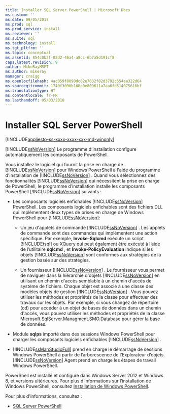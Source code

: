 ```yaml
---
title: Installer SQL Server PowerShell | Microsoft Docs
ms.custom: ''
ms.date: 09/05/2017
ms.prod: sql
ms.prod_service: install
ms.reviewer: ''
ms.suite: sql
ms.technology: install
ms.tgt_pltfrm: ''
ms.topic: conceptual
ms.assetid: 854c0b2f-02d2-46a4-a8cc-6b7a5d191cf8
caps.latest.revision: 9
author: MikeRayMSFT
ms.author: mikeray
manager: craigg
ms.openlocfilehash: 4ac059f8090dc82e7632f82d3792c554aa322d64
ms.sourcegitcommit: 1740f3090b168c0e809611a7aa6fd514075616bf
ms.translationtype: HT
ms.contentlocale: fr-FR
ms.lasthandoff: 05/03/2018
---
```

# <a name="install-sql-server-powershell"></a>Installer SQL Server PowerShell
[!INCLUDE[appliesto-ss-xxxx-xxxx-xxx-md-winonly](../../includes/appliesto-ss-xxxx-xxxx-xxx-md-winonly.md)]
  
[!INCLUDE[ssNoVersion](../../includes/ssnoversion-md.md)] Le programme d’installation configure automatiquement les composants de PowerShell.  

Vous installez le logiciel qui fournit la prise en charge de [!INCLUDE[ssNoVersion](../../includes/ssnoversion-md.md)] pour Windows PowerShell à l'aide du programme d'installation de [!INCLUDE[ssNoVersion](../../includes/ssnoversion-md.md)] . Quand vous sélectionnez des fonctionnalités [!INCLUDE[ssNoVersion](../../includes/ssnoversion-md.md)] qui nécessitent la prise en charge de PowerShell, le programme d’installation installe les composants PowerShell [!INCLUDE[ssNoVersion](../../includes/ssnoversion-md.md)] suivants :  
  
- Les composants logiciels enfichables [!INCLUDE[ssNoVersion](../../includes/ssnoversion-md.md)] PowerShell. Les composants logiciels enfichables sont des fichiers DLL qui implémentent deux types de prises en charge de Windows PowerShell pour [!INCLUDE[ssNoVersion](../../includes/ssnoversion-md.md)]:  
  
  - Un jeu d'applets de commande [!INCLUDE[ssNoVersion](../../includes/ssnoversion-md.md)] . Les applets de commande sont des commandes qui implémentent une action spécifique. Par exemple, **Invoke-Sqlcmd** exécute un script [!INCLUDE[tsql](../../includes/tsql-md.md)] ou XQuery qui peut également être exécuté à l’aide de l’utilitaire **sqlcmd** , et **Invoke-PolicyEvaluation** indique si les objets [!INCLUDE[ssNoVersion](../../includes/ssnoversion-md.md)] sont conformes aux stratégies de la gestion basée sur des stratégies.  
  
  - Un fournisseur [!INCLUDE[ssNoVersion](../../includes/ssnoversion-md.md)] . Le fournisseur vous permet de naviguer dans la hiérarchie d'objets [!INCLUDE[ssNoVersion](../../includes/ssnoversion-md.md)] en utilisant un chemin d'accès semblable à un chemin d'accès de système de fichiers. Chaque objet est associé à une classe des modèles objets de gestion [!INCLUDE[ssNoVersion](../../includes/ssnoversion-md.md)] . Vous pouvez utiliser les méthodes et propriétés de la classe pour effectuer des travaux sur les objets. Par exemple, si vous changez de répertoire (cd) pour accéder à un objet de bases de données dans un chemin d'accès, vous pouvez utiliser les méthodes et propriétés de la classe Microsoft.SqlServer.Managment.SMO.Database pour gérer la base de données.  
 
- Module **sqlps** importé dans des sessions Windows PowerShell pour charger les composants logiciels enfichables [!INCLUDE[ssNoVersion](../../includes/ssnoversion-md.md)] .  
 
- [!INCLUDE[ssManStudioFull](../../includes/ssmanstudiofull-md.md)] prend en charge le démarrage de sessions Windows PowerShell à partir de l’arborescence de l’Explorateur d’objets. [!INCLUDE[ssNoVersion](../../includes/ssnoversion-md.md)] Agent prend en charge les étapes de travail Windows PowerShell.  
  
PowerShell est installé et configuré dans Windows Server 2012 et Windows 8, et versions ultérieures. Pour plus d’informations sur l’installation de Windows PowerShell, consultez [Installation de Windows PowerShell](http://docs.microsoft.com/powershell/scripting/setup/installing-windows-powershell).  

Pour plus d'informations, consultez :   

- [SQL Server PowerShell](../../relational-databases/scripting/sql-server-powershell.md)  
  
  
